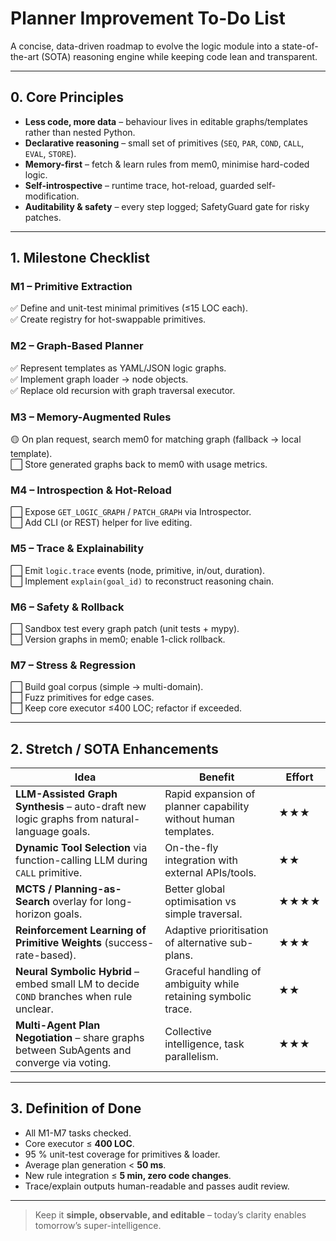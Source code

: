 # Planner Improvement To-Do List

A concise, data-driven roadmap to evolve the logic module into a state-of-the-art (SOTA) reasoning engine while keeping code lean and transparent.

---

## 0. Core Principles

- **Less code, more data** – behaviour lives in editable graphs/templates rather than nested Python.
- **Declarative reasoning** – small set of primitives (`SEQ`, `PAR`, `COND`, `CALL`, `EVAL`, `STORE`).
- **Memory-first** – fetch & learn rules from mem0, minimise hard-coded logic.
- **Self-introspective** – runtime trace, hot-reload, guarded self-modification.
- **Auditability & safety** – every step logged; SafetyGuard gate for risky patches.

---

## 1. Milestone Checklist

### M1 – Primitive Extraction  

✅ Define and unit-test minimal primitives (≤15 LOC each).  
✅ Create registry for hot-swappable primitives.

### M2 – Graph-Based Planner  

✅ Represent templates as YAML/JSON logic graphs.  
✅ Implement graph loader → node objects.  
✅ Replace old recursion with graph traversal executor.

### M3 – Memory-Augmented Rules  

🟡 On plan request, search mem0 for matching graph (fallback → local template).  
⬜ Store generated graphs back to mem0 with usage metrics.

### M4 – Introspection & Hot-Reload  

⬜ Expose `GET_LOGIC_GRAPH` / `PATCH_GRAPH` via Introspector.  
⬜ Add CLI (or REST) helper for live editing.

### M5 – Trace & Explainability  

⬜ Emit `logic.trace` events (node, primitive, in/out, duration).  
⬜ Implement `explain(goal_id)` to reconstruct reasoning chain.

### M6 – Safety & Rollback  

⬜ Sandbox test every graph patch (unit tests + mypy).  
⬜ Version graphs in mem0; enable 1-click rollback.

### M7 – Stress & Regression  

⬜ Build goal corpus (simple → multi-domain).  
⬜ Fuzz primitives for edge cases.  
⬜ Keep core executor ≤400 LOC; refactor if exceeded.

---

## 2. Stretch / SOTA Enhancements

| Idea | Benefit | Effort |
|------|---------|--------|
| **LLM-Assisted Graph Synthesis** – auto-draft new logic graphs from natural-language goals. | Rapid expansion of planner capability without human templates. | ★★★ |
| **Dynamic Tool Selection** via function-calling LLM during `CALL` primitive. | On-the-fly integration with external APIs/tools. | ★★ |
| **MCTS / Planning-as-Search** overlay for long-horizon goals. | Better global optimisation vs simple traversal. | ★★★★ |
| **Reinforcement Learning of Primitive Weights** (success-rate-based). | Adaptive prioritisation of alternative sub-plans. | ★★★ |
| **Neural Symbolic Hybrid** – embed small LM to decide `COND` branches when rule unclear. | Graceful handling of ambiguity while retaining symbolic trace. | ★★ |
| **Multi-Agent Plan Negotiation** – share graphs between SubAgents and converge via voting. | Collective intelligence, task parallelism. | ★★★ |

---

## 3. Definition of Done

- All M1-M7 tasks checked.  
- Core executor ≤ **400 LOC**.  
- 95 % unit-test coverage for primitives & loader.  
- Average plan generation < **50 ms**.  
- New rule integration ≤ **5 min, zero code changes**.  
- Trace/explain outputs human-readable and passes audit review.

---

> Keep it **simple, observable, and editable** – today’s clarity enables tomorrow’s super-intelligence.
